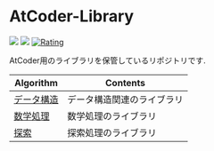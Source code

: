 # AtCoder-Library

![](https://img.shields.io/github/commit-activity/m/Nishikubo-Masato/AtCoder-Library)
![](https://img.shields.io/github/directory-file-count/Nishikubo-Masato/AtCoder-Library)
[![Rating](https://badgen.org/img/atcoder/mn01137/rating/algorithm?style=plastic)](https://atcoder.jp/users/mn01137?contestType=algo)

AtCoder用のライブラリを保管しているリポジトリです.

|  Algorithm  |  Contents  |
| ---- | ---- |
|  [データ構造](https://github.com/Nishikubo-Masato/AtCoder-Library/tree/main/DataStructure)  | データ構造関連のライブラリ   |
|  [数学処理](https://github.com/Nishikubo-Masato/AtCoder-Library/tree/main/Mathematics)  | 数学処理のライブラリ   |
|  [探索](https://github.com/Nishikubo-Masato/AtCoder-Library/tree/main/Search)  | 探索処理のライブラリ   |

